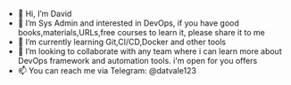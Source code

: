 - 👋 Hi, I’m David
- 👀 I’m Sys Admin and interested in DevOps, if you have good books,materials,URLs,free courses to learn it, please share it to me
- 🌱 I’m currently learning Git,CI/CD,Docker and other tools 
- 💞️ I’m looking to collaborate with any team where i can learn more about DevOps framework and automation tools. i'm open for you offers
- 📫 You can reach me via Telegram: @datvale123

<!---
datuna991/datuna991 is a ✨ special ✨ repository because its `README.md` (this file) appears on your GitHub profile.
You can click the Preview link to take a look at your changes.
--->
